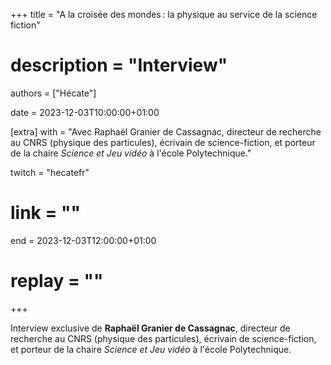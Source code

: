 +++
title = "A la croisée des mondes : la physique au service de la science fiction"
# description = "Interview"
authors = ["Hécate"]

date = 2023-12-03T10:00:00+01:00

[extra]
with = "Avec Raphaël Granier de Cassagnac, directeur de recherche au CNRS (physique des particules), écrivain de science-fiction, et porteur de la chaire _Science et Jeu vidéo_ à l'école Polytechnique."

twitch = "hecatefr"
# link = ""

end = 2023-12-03T12:00:00+01:00

# replay = ""
+++

Interview exclusive de **Raphaël Granier de Cassagnac**, directeur de recherche au CNRS (physique des particules),
écrivain de science-fiction, et porteur de la chaire _Science et Jeu vidéo_ à l'école Polytechnique.

